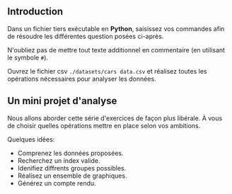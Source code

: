 ## Introduction 

Dans un fichier tiers exécutable en **Python**, saisissez vos commandes afin de résoudre les différentes question posées ci-après.

N'oubliez pas de mettre tout texte additionnel en commentaire (en utilisant le symbole `#`).

Ouvrez le fichier csv `./datasets/cars data.csv` et réalisez toutes les opérations nécessaires pour analyser les données.

## Un mini projet d'analyse

Nous allons aborder cette série d'exercices de façon plus libérale. À vous de choisir quelles opérations mettre en place selon vos ambitions.

Quelques idées:

* Comprenez les données proposées.
* Recherchez un index valide.
* Idenifiez diffrents groupes possibles.
* Réalisez un ensemble de graphiques.
* Générez un compte rendu.




